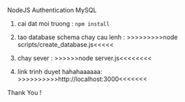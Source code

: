NodeJS Authentication MySQL


1. cai dat moi truong : `npm install`

2. tao database schema chay cau lenh : >>>>>>>>>node scripts/create_database.js<<<<<

3. chay sever : >>>>>>node server.js<<<<<<<<

4. link trinh duyet hahahaaaaaa: >>>>>>>>>>http://localhost:3000<<<<<<<

Thank You !